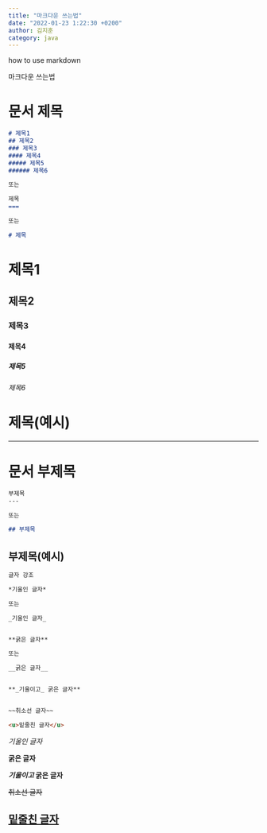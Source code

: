 ```yaml
---
title: "마크다운 쓰는법"
date: "2022-01-23 1:22:30 +0200"
author: 김지훈
category: java
---
```


how to use markdown

마크다운 쓰는법

문서 제목
===
```markdown
# 제목1
## 제목2
### 제목3
#### 제목4
##### 제목5
###### 제목6

또는

제목
===

또는

# 제목
```


# 제목1
## 제목2
### 제목3
#### 제목4
##### 제목5
###### 제목6

제목(예시)
===

---

문서 부제목
===
```markdown
부제목
---

또는

## 부제목
```


부제목(예시)
----

```markdown
글자 강조

*기울인 글자*

또는

_기울인 글자_


**굵은 글자**

또는

__굵은 글자__


**_기울이고_ 굵은 글자**


~~취소선 글자~~

<u>밑줄친 글자</u>
```


*기울인 글자*

**굵은 글자**

**_기울이고_ 굵은 글자**

~~취소선 글자~~

<u>밑줄친 글자</u>
---

